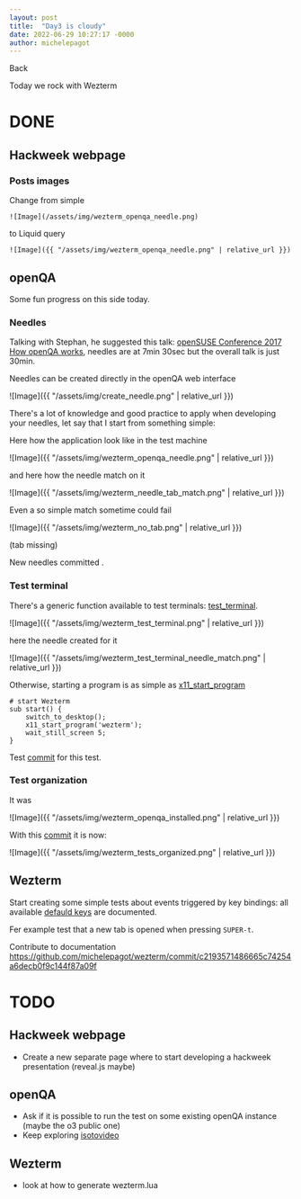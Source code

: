 ```yaml
---
layout: post
title:  "Day3 is cloudy"
date: 2022-06-29 10:27:17 -0000
author: michelepagot
---
```


<a onclick="window.history.back()">Back</a>

Today we rock with Wezterm

# DONE

## Hackweek webpage

### Posts images

Change from simple

```
![Image](/assets/img/wezterm_openqa_needle.png)
```

to Liquid query

```
![Image]({{ "/assets/img/wezterm_openqa_needle.png" | relative_url }})
```


## openQA
Some fun progress on this side today.

### Needles

Talking with Stephan, he suggested this talk: [openSUSE Conference 2017 How openQA works](https://youtu.be/vGpH4SQ9rQo?t=455), needles are at 7min 30sec but the overall talk is just 30min.

Needles can be created directly in the openQA web interface


![Image]({{ "/assets/img/create_needle.png" | relative_url }})


There's a lot of knowledge and good practice to apply when developing your needles, let say that I start from something simple:

Here how the application look like in the test machine

![Image]({{ "/assets/img/wezterm_openqa_needle.png" | relative_url }})

and here how the needle match on it

![Image]({{ "/assets/img/wezterm_needle_tab_match.png" | relative_url }})

Even a so simple match sometime could fail

![Image]({{ "/assets/img/wezterm_no_tab.png" | relative_url }})

(tab missing)


New needles committed []().

### Test terminal

There's a generic function available to test terminals: [test_terminal](https://github.com/os-autoinst/os-autoinst-distri-opensuse/blob/master/tests/x11/xterm.pm).

![Image]({{ "/assets/img/wezterm_test_terminal.png" | relative_url }})

here the needle created for it

![Image]({{ "/assets/img/wezterm_test_terminal_needle_match.png" | relative_url }})

Otherwise, starting a program is as simple as [x11_start_program](http://open.qa/api/testapi/#_x11_start_program)

```
# start Wezterm
sub start() {
    switch_to_desktop();
    x11_start_program('wezterm');
    wait_still_screen 5;
}
```

Test [commit](https://github.com/mpagot/os-autoinst-distri-opensuse/commit/3982272a5bddb04f99eeca0069b881f5edd5372a) for this test.

### Test organization

It was 

![Image]({{ "/assets/img/wezterm_openqa_installed.png" | relative_url }})

With this [commit](https://github.com/mpagot/os-autoinst-distri-opensuse/commit/97ae82506f2c6abfd1ba234d014dfeffa2a9e6c5) it is now:

![Image]({{ "/assets/img/wezterm_tests_organized.png" | relative_url }})


## Wezterm

Start creating some simple tests about events triggered by key bindings: all available [defauld keys](https://wezfurlong.org/wezterm/config/default-keys.html) are documented.

Fer example test that a new tab is opened when pressing `SUPER-t`.

Contribute to documentation https://github.com/michelepagot/wezterm/commit/c2193571486665c74254a6decb0f9c144f87a09f


# TODO

## Hackweek webpage
* Create a new separate page where to start developing a hackweek presentation (reveal.js maybe)

## openQA
* Ask if it is possible to run the test on some existing openQA instance (maybe the o3 public one)
* Keep exploring [isotovideo](https://kalikiana.gitlab.io/post/2022-03-16-running-standandalone-tests-with-isotovideo/)

## Wezterm
* look at how to generate wezterm.lua

